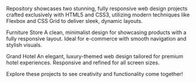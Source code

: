 Repository showcases two stunning, fully responsive web design projects crafted exclusively with HTML5 and CSS3, utilizing modern techniques like Flexbox and CSS Grid to deliver sleek, dynamic layouts.

Furniture Store
A clean, minimalist design for showcasing products with a fully responsive layout. Ideal for e-commerce with smooth navigation and stylish visuals.

Grand Hotel
An elegant, luxury-themed web design tailored for premium hotel experiences. Responsive and refined for all screen sizes.

Explore these projects to see creativity and functionality come together!
